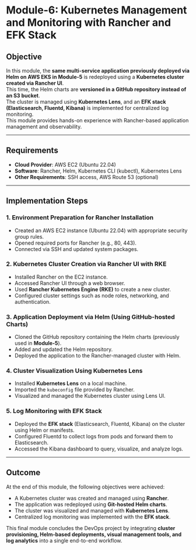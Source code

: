 # Module-6: Kubernetes Management and Monitoring with Rancher and EFK Stack

## Objective
In this module, the **same multi-service application previously deployed via Helm on AWS EKS in Module-5** is redeployed using a **Kubernetes cluster created via Rancher UI**.  
This time, the Helm charts are **versioned in a GitHub repository instead of an S3 bucket**.  
The cluster is managed using **Kubernetes Lens**, and an **EFK stack (Elasticsearch, Fluentd, Kibana)** is implemented for centralized log monitoring.  
This module provides hands-on experience with Rancher-based application management and observability.

---

## Requirements
- **Cloud Provider**: AWS EC2 (Ubuntu 22.04)  
- **Software**: Rancher, Helm, Kubernetes CLI (kubectl), Kubernetes Lens  
- **Other Requirements**: SSH access, AWS Route 53 (optional)  

---

## Implementation Steps

### 1. Environment Preparation for Rancher Installation
- Created an AWS EC2 instance (Ubuntu 22.04) with appropriate security group rules.  
- Opened required ports for Rancher (e.g., 80, 443).  
- Connected via SSH and updated system packages.  

### 2. Kubernetes Cluster Creation via Rancher UI with RKE
- Installed Rancher on the EC2 instance.  
- Accessed Rancher UI through a web browser.  
- Used **Rancher Kubernetes Engine (RKE)** to create a new cluster.  
- Configured cluster settings such as node roles, networking, and authentication.  

### 3. Application Deployment via Helm (Using GitHub-hosted Charts)
- Cloned the GitHub repository containing the Helm charts (previously used in **Module-5**).  
- Added and updated the Helm repository.  
- Deployed the application to the Rancher-managed cluster with Helm.  

### 4. Cluster Visualization Using Kubernetes Lens
- Installed **Kubernetes Lens** on a local machine.  
- Imported the `kubeconfig` file provided by Rancher.  
- Visualized and managed the Kubernetes cluster using Lens UI.  

### 5. Log Monitoring with EFK Stack
- Deployed the **EFK stack** (Elasticsearch, Fluentd, Kibana) on the cluster using Helm or manifests.  
- Configured Fluentd to collect logs from pods and forward them to Elasticsearch.  
- Accessed the Kibana dashboard to query, visualize, and analyze logs.  

---

## Outcome
At the end of this module, the following objectives were achieved:  
- A Kubernetes cluster was created and managed using **Rancher**.  
- The application was redeployed using **Git-hosted Helm charts**.  
- The cluster was visualized and managed with **Kubernetes Lens**.  
- Centralized log monitoring was implemented with the **EFK stack**.  

This final module concludes the DevOps project by integrating **cluster provisioning, Helm-based deployments, visual management tools, and log analytics** into a single end-to-end workflow.
